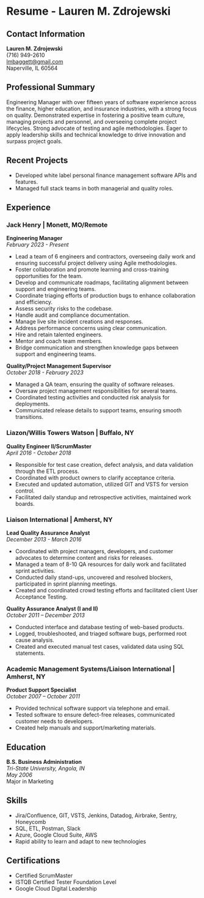 # Resume - Lauren M. Zdrojewski

## Contact Information
**Lauren M. Zdrojewski**  
(716) 949-2610  
lmbaggett@gmail.com  
Naperville, IL 60564

## Professional Summary
Engineering Manager with over fifteen years of software experience across the finance, higher education, and insurance industries, with a strong focus on quality. Demonstrated expertise in fostering a positive team culture, managing projects and personnel, and overseeing complete project lifecycles. Strong advocate of testing and agile methodologies. Eager to apply leadership skills and technical knowledge to drive innovation and surpass project goals.

## Recent Projects
- Developed white label personal finance management software APIs and features.
- Managed full stack teams in both managerial and quality roles.

## Experience

### Jack Henry | Monett, MO/Remote
**Engineering Manager**  
*February 2023 - Present*
- Lead a team of 6 engineers and contractors, overseeing daily work and ensuring successful project delivery using Agile methodologies.
- Foster collaboration and promote learning and cross-training opportunities for the team.
- Develop and communicate roadmaps, facilitating alignment between support and engineering teams.
- Coordinate triaging efforts of production bugs to enhance collaboration and efficiency.
- Assess security risks to the codebase.
- Handle audit and compliance documentation.
- Manage live site incident creations and responses.
- Address performance concerns using clear communication.
- Hire and retain talented engineers.
- Mentor and coach team members.
- Bridge communication and strengthen knowledge gaps between support and engineering teams.

**Quality/Project Management Supervisor**  
*October 2018 - February 2023*
- Managed a QA team, ensuring the quality of software releases.
- Oversaw project management responsibilities for several teams.
- Coordinated testing activities and conducted risk analysis for deployments.
- Communicated release details to support teams, ensuring smooth transitions.

### Liazon/Willis Towers Watson | Buffalo, NY
**Quality Engineer II/ScrumMaster**  
*April 2016 - October 2018*
- Responsible for test case creation, defect analysis, and data validation through the ETL process.
- Coordinated with product owners to clarify acceptance criteria.
- Executed and updated automation, utilized GIT and VSTS for version control.
- Facilitated daily standup and retrospective activities, maintained work boards.

### Liaison International | Amherst, NY
**Lead Quality Assurance Analyst**  
*December 2013 - March 2016*
- Coordinated with project managers, developers, and customer advocates to determine content and risks for releases.
- Managed a team of 8-10 QA resources for daily work and facilitated sprint activities.
- Conducted daily stand-ups, uncovered and resolved blockers, participated in sprint planning meetings.
- Created and coordinated crowd testing efforts and facilitated client User Acceptance Testing.

**Quality Assurance Analyst (I and II)**  
*October 2011 – December 2013*
- Conducted interface and database testing of web-based products.
- Logged, troubleshooted, and triaged software bugs, performed root cause analysis.
- Created and executed manual test cases, validated data using SQL statements.

### Academic Management Systems/Liaison International | Amherst, NY
**Product Support Specialist**  
*October 2007 – October 2011*
- Provided technical software support via telephone and email.
- Tested software to ensure defect-free releases, communicated customer needs to developers.
- Created help manuals and support/marketing materials.

## Education
**B.S. Business Administration**  
*Tri-State University, Angola, IN*  
*May 2006*  
Major in Marketing

## Skills
- Jira/Confluence, GIT, VSTS, Jenkins, Datadog, Airbrake, Sentry, Honeycomb
- SQL, ETL, Postman, Slack
- Azure, Google Cloud Suite, AWS
- Rapid ability to learn and adapt to new technologies

## Certifications
- Certified ScrumMaster
- ISTQB Certified Tester Foundation Level
- Google Cloud Digital Leadership
